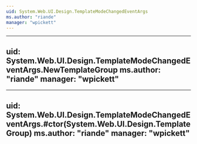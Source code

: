 ```yaml
---
uid: System.Web.UI.Design.TemplateModeChangedEventArgs
ms.author: "riande"
manager: "wpickett"
---
```


---
uid: System.Web.UI.Design.TemplateModeChangedEventArgs.NewTemplateGroup
ms.author: "riande"
manager: "wpickett"
---

---
uid: System.Web.UI.Design.TemplateModeChangedEventArgs.#ctor(System.Web.UI.Design.TemplateGroup)
ms.author: "riande"
manager: "wpickett"
---
